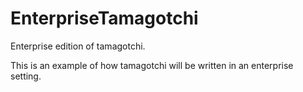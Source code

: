 EnterpriseTamagotchi
====================

Enterprise edition of tamagotchi.

This is an example of how tamagotchi will be written in an enterprise setting.
